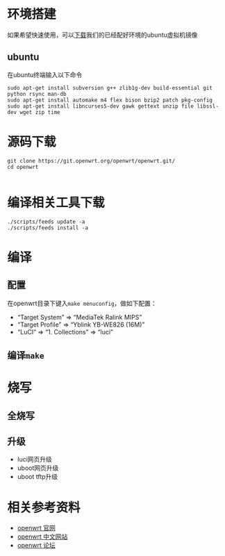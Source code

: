 # 环境搭建
如果希望快速使用，可以[下载](link)我们的已经配好环境的ubuntu虚拟机镜像
## ubuntu
在ubuntu终端输入以下命令
```
sudo apt-get install subversion g++ zlib1g-dev build-essential git python rsync man-db
sudo apt-get install automake m4 flex bison bzip2 patch pkg-config 
sudo apt-get install libncurses5-dev gawk gettext unzip file libssl-dev wget zip time
```

# 源码下载
```
git clone https://git.openwrt.org/openwrt/openwrt.git/
cd openwrt


```
# 编译相关工具下载
```
./scripts/feeds update -a
./scripts/feeds install -a
```
# 编译
## 配置
在openwrt目录下键入`make menuconfig`，做如下配置：
- “Target System” ⇒ “MediaTek Ralink MIPS”
- “Target Profile” ⇒ “Yblink YB-WE826 (16M)”
- “LuCI” ⇒ “1. Collections” ⇒ “luci”

## 编译`make`

# 烧写
## 全烧写
## 升级
- luci网页升级
- uboot网页升级
- uboot tftp升级

# 相关参考资料
- [openwrt 官网](https://openwrt.org/) 
- [openwrt 中文网站](http://www.openwrt.org.cn/) 
- [openwrt 论坛](http://www.openwrt.org.cn/bbs/forum.php) 
